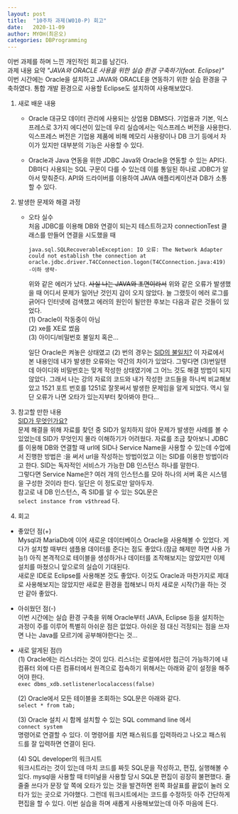 ```yaml
---
layout: post
title:  "10주차 과제(W010-P) 회고"
date:   2020-11-09
author: MYOH(최은오)
categories: DBProgramming
---
```


이번 과제를 하며 느낀 개인적인 회고를 남긴다.  
과제 내용 요약 _"JAVA와 ORACLE 사용을 위한 실습 환경 구축하기(feat. Eclipse)"_   
이번 시간에는 Oracle을 설치하고 JAVA와 ORACLE을 연동하기 위한 실습 환경을 구축하였다. 통합 개발 환경으로 사용할 Eclipse도 설치하여 사용해보았다.

1. 새로 배운 내용
    - Oracle
        대규모 데이터 관리에 사용되는 상업용 DBMS다. 기업용과 기본, 익스프레스로 3가지 에디션이 있는데 우리 실습에서는 익스프레스 버전을 사용한다. 익스프레스 버전은 기업용 제품에 비해 메모리 사용량이나 DB 크기 등에서 차이가 있지만 대부분의 기능은 사용할 수 있다.  

    - Oracle과 Java 연동을 위한 JDBC
        Java와 Oracle을 연동할 수 있는 API다. DB마다 사용되는 SQL 구문이 다를 수 있는데 이를 통일된 하나로 JDBC가 알아서 맞춰준다. API와 드라이버를 이용하여 JAVA 애플리케이션과 DB가 소통할 수 있다. 

2. 발생한 문제와 해결 과정
    - 오타 실수  
        처음 JDBC를 이용해 DB와 연결이 되는지 테스트하고자 connectionTest 클래스를 만들어 연결을 시도했을 때
        ```
        java.sql.SQLRecoverableException: IO 오류: The Network Adapter could not establish the connection at oracle.jdbc.driver.T4CConnection.logon(T4CConnection.java:419)  
        -이하 생략-
        ```
        위와 같은 에러가 났다. ~~사실 나는 JAVA와 초면이라서~~ 위와 같은 오류가 발생했을 때 어디서 문제가 일어난 것인지 감이 오지 않았다. 늘 그랬듯이 에러 로그를 긁어다 인터넷에 검색했고 에러의 원인이 될만한 후보는 다음과 같은 것들이 있었다.  
        (1) Oracle이 작동중이 아님   
        (2) xe를 XE로 썼음  
        (3) 아이디/비밀번호 불일치 혹은...

        일단 Oracle은 켜놓은 상태였고 (2) 번의 경우는 [SID의 불일치?](http://blog.naver.com/PostView.nhn?blogId=easyshamun2&logNo=220243216242) 이 자료에서 본 내용인데 내가 발생한 오류와는 약간의 차이가 있었다. 그렇다면 (3)번일텐데 아이디와 비밀번호는 맞게 작성한 상태였기에 그 어느 것도 해결 방법이 되지 않았다. 그래서 나는 강의 자료의 코드와 내가 작성한 코드들을 하나씩 비교해보았고 1521 포트 번호를 1251로 잘못써서 발생한 문제임을 알게 되었다. 역시 일단 오류가 나면 오타가 있는지부터 찾아봐야 한다...  

3. 참고할 만한 내용  
    [SID가 무엇인가요?](https://privatemarine.tistory.com/entry/DBOracle-SID-SERVICE-NAME)  
    문제 해결을 위해 자료를 찾던 중 SID가 일치하지 않아 문제가 발생한 사례를 볼 수 있었는데 SID가 무엇인지 몰라 이해하기가 어려웠다. 자료를 조금 찾아보니 JDBC를 이용해 DB와 연결할 때 url에 SID나 Service Name을 사용할 수 있는데 수업에서 진행한 방법은 :을 써서 url을 작성하는 방법이었고 이는 SID를 이용한 방법이라고 한다. SID는 독자적인 서비스가 가능한 DB 인스턴스 하나를 말한다.  
    그렇다면 Service Name은? 여러 개의 인스턴스를 모아 하나의 서버 혹은 시스템을 구성한 것이라 한다. 일단은 이 정도로만 알아두자.  
    참고로 내 DB 인스턴스, 즉 SID를 알 수 있는 SQL문은  
    `select instance from v$thread` 다.

4. 회고
  - 좋았던 점(+)  
    Mysql과 MariaDb에 이어 새로운 데이터베이스 Oracle을 사용해볼 수 있었다. 게다가 설치할 때부터 샘플용 데이터를 준다는 점도 좋았다.(잠금 해제만 하면 사용 가능!) 아직 본격적으로 테이블을 생성하거나 데이터를 조작해보지는 않았지만 이제 설치를 마쳤으니 앞으로의 실습이 기대된다.  
    새로운 IDE로 Eclipse를 사용해본 것도 좋았다. 이것도 Oracle과 마찬가지로 제대로 사용해보지는 않았지만 새로운 환경을 접해보니 마치 새로운 시작(?)을 하는 것만 같아 좋았다.
    
  - 아쉬웠던 점(-)  
    이번 시간에는 실습 환경 구축을 위해 Oracle부터 JAVA, Eclipse 등을 설치하는 과정이 주를 이루어 특별히 아쉬운 점은 없었다. 아쉬운 점 대신 걱정되는 점을 쓰자면 나는 Java를 모르기에 공부해야한다는 것...
  
  - 새로 알게된 점(!)  
    (1) Oracle에는 리스너라는 것이 있다. 리스너는 로컬에서만 접근이 가능하기에 내 컴퓨터 외에 다른 컴퓨터에서 원격으로 접속하기 위해서는 아래와 같이 설정을 해주어야 한다.  
    `exec dbms_xdb.setlistenerlocalaccess(false)`  

    (2) Oracle에서 모든 테이블을 조회하는 SQL문은 아래와 같다.  
    `select * from tab;`  
    
    (3) Oracle 설치 시 함께 설치할 수 있는 SQL command line 에서  
    `connect system`  
     명령어로 연결할 수 있다. 이 명령어를 치면 패스워드를 입력하라고 나오고 패스워드를 잘 입력하면 연결이 된다.

    (4) SQL developer의 워크시트  
    워크시트라는 것이 있는데 마치 코드를 짜듯 SQL문을 작성하고, 편집, 실행해볼 수 있다. mysql을 사용할 때 터미널을 사용할 당시 SQL문 편집이 굉장히 불편했다. 줄줄줄 쓰다가 문장 앞 쪽에 오타가 있는 것을 발견하면 왼쪽 화살표를 끝없이 눌러 오타가 있는 곳으로 가야했다. 그런데 워크시트에서는 코드를 수정하듯 아주 간단하게 편집을 할 수 있다. 이번 실습을 하며 새롭게 사용해보았는데 아주 마음에 든다. 


    